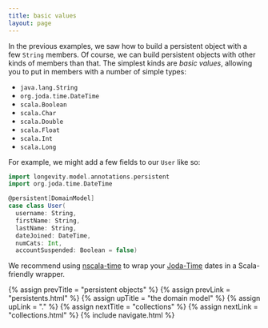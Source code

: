 ```yaml
---
title: basic values
layout: page
---
```


In the previous examples, we saw how to build a persistent object with a few `String` members. Of
course, we can build persistent objects with other kinds of members than that. The simplest kinds
are _basic values_, allowing you to put in members with a number of simple types:

- `java.lang.String`
- `org.joda.time.DateTime`
- `scala.Boolean`
- `scala.Char`
- `scala.Double`
- `scala.Float`
- `scala.Int`
- `scala.Long`

For example, we might add a few fields to our `User` like so:

```scala
import longevity.model.annotations.persistent
import org.joda.time.DateTime

@persistent[DomainModel]
case class User(
  username: String,
  firstName: String,
  lastName: String,
  dateJoined: DateTime,
  numCats: Int,
  accountSuspended: Boolean = false)
```

<div class="blue-side-bar">

We recommend using <a href =
"https://github.com/nscala-time/nscala-time">nscala-time</a> to wrap
your <a href = "http://www.joda.org/joda-time/">Joda-Time</a> dates in
a Scala-friendly wrapper.

</div>

{% assign prevTitle = "persistent objects" %}
{% assign prevLink  = "persistents.html" %}
{% assign upTitle   = "the domain model" %}
{% assign upLink    = "." %}
{% assign nextTitle = "collections" %}
{% assign nextLink  = "collections.html" %}
{% include navigate.html %}

